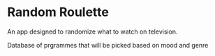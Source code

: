 # Random Roulette
An app designed to randomize what to watch on television.

Database of prgrammes that will be picked based on mood and genre
